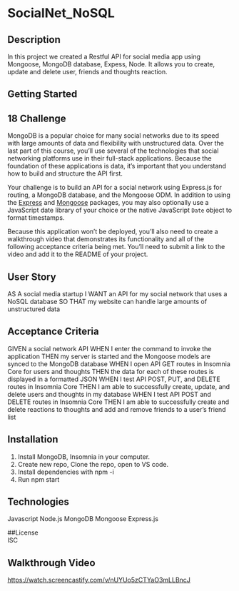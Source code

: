 # SocialNet_NoSQL

## Description
In this project we created a Restful API for social media app using Mongoose, MongoDB database, Expess, Node. It allows you to create, update and delete user, friends and thoughts reaction.

## Getting Started



 
## 18 Challenge

MongoDB is a popular choice for many social networks due to its speed with large amounts of data and flexibility with unstructured data. Over the last part of this course, you’ll use several of the technologies that social networking platforms use in their full-stack applications. Because the foundation of these applications is data, it’s important that you understand how to build and structure the API first.

Your challenge is to build an API for a social network using Express.js for routing, a MongoDB database, and the Mongoose ODM. In addition to using the [Express](https://www.npmjs.com/package/express) and [Mongoose](https://www.npmjs.com/package/mongoose) packages, you may also optionally use a JavaScript date library of your choice or the native JavaScript `Date` object to format timestamps.

Because this application won’t be deployed, you’ll also need to create a walkthrough video that demonstrates its functionality and all of the following acceptance criteria being met. You’ll need to submit a link to the video and add it to the README of your project.


## User Story


AS A social media startup
I WANT an API for my social network that uses a NoSQL database
SO THAT my website can handle large amounts of unstructured data



## Acceptance Criteria

GIVEN a social network API
WHEN I enter the command to invoke the application
THEN my server is started and the Mongoose models are synced to the MongoDB database
WHEN I open API GET routes in Insomnia Core for users and thoughts
THEN the data for each of these routes is displayed in a formatted JSON
WHEN I test API POST, PUT, and DELETE routes in Insomnia Core
THEN I am able to successfully create, update, and delete users and thoughts in my database
WHEN I test API POST and DELETE routes in Insomnia Core
THEN I am able to successfully create and delete reactions to thoughts and add and remove friends to a user’s friend list


## Installation
1. Install MongoDB, Insomnia in your computer.
2. Create new repo, Clone the repo, open to VS code.
3. Install dependencies with npm -i
4. Run npm start

## Technologies
 Javascript
 Node.js
 MongoDB
 Mongoose
 Express.js   

##License  
ISC

## Walkthrough Video
https://watch.screencastify.com/v/nUYUo5zCTYaO3mLLBncJ



